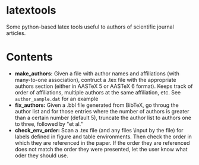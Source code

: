 # latextools
Some python-based latex tools useful to authors of scientific journal articles.

# Contents
- **make_authors:**  Given a file with author names and affiliations (with many-to-one association),
                 contruct a .tex file with the appropriate authors section (either in AASTeX 5 or
                 AASTeX 6 format). Keeps track of order of affiliations, multiple authors at the
                 same affiliation, etc. See `author_sample.dat` for an example
- **fix_authors:**  Given a .bbl file generated from BibTeX, go throug the author list and for those
                entries where the number of authors is greater than a certain number (default 5),
                truncate the author list to authors one to three, followed by "et al."
- **check_env_order:** Scan a .tex file (and any files \input by the file) for labels defined in figure
                and table environments. Then check the order in which they are referenced in the 
                paper. If the order they are referenced does not match the order they were presented,
                let the user know what oder they should use.

